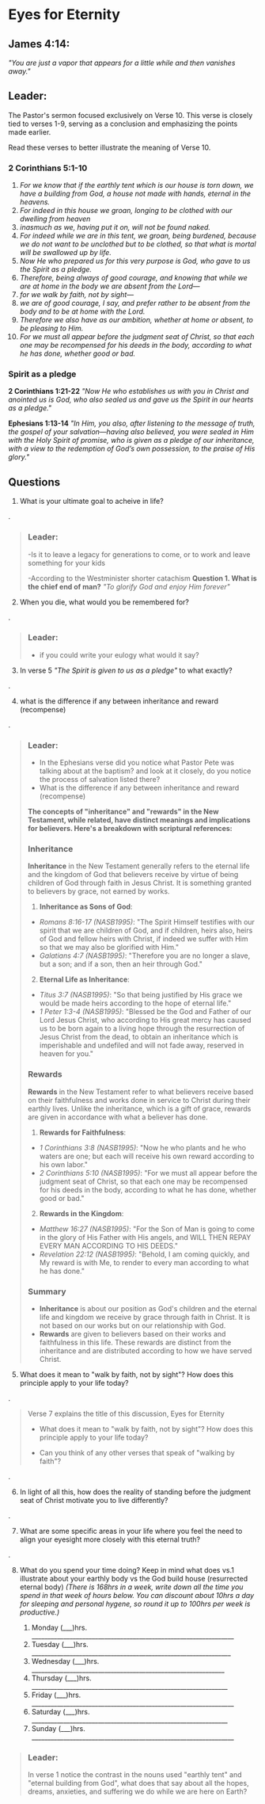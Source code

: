 # Eyes for Eternity

## James 4:14: 
*"You are just a vapor that appears for a little while and then vanishes away."*

## Leader: 
The Pastor's sermon focused exclusively on Verse 10. This verse is closely tied to verses 1-9, serving as a conclusion and emphasizing the points made earlier. 

Read these verses to better illustrate the meaning of Verse 10.

### 2 Corinthians 5:1-10
1. *For we know that if the earthly tent which is our house is torn down, we have a building from God, a house not made with hands, eternal in the heavens.*
2. *For indeed in this house we groan, longing to be clothed with our dwelling from heaven*
3. *inasmuch as we, having put it on, will not be found naked.* 
4. *For indeed while we are in this tent, we groan, being burdened, because we do not want to be unclothed but to be clothed, so that what is mortal will be swallowed up by life.* 
5. *Now He who prepared us for this very purpose is God, who gave to us the Spirit as a pledge.*
6. *Therefore, being always of good courage, and knowing that while we are at home in the body we are absent from the Lord—* 
7. *for we walk by faith, not by sight—*
8. *we are of good courage, I say, and prefer rather to be absent from the body and to be at home with the Lord.* 
9. *Therefore we also have as our ambition, whether at home or absent, to be pleasing to Him.*
10. *For we must all appear before the judgment seat of Christ, so that each one may be recompensed for his deeds in the body, according to what he has done, whether good or bad.*

### Spirit as a pledge
**2 Corinthians 1:21-22**
*"Now He who establishes us with you in Christ and anointed us is God, who also sealed us and gave us the Spirit in our hearts as a pledge."*

**Ephesians 1:13-14**
*"In Him, you also, after listening to the message of truth, the gospel of your salvation—having also believed, you were sealed in Him with the Holy Spirit of promise, who is given as a pledge of our inheritance, with a view to the redemption of God’s own possession, to the praise of His glory."*

## Questions
1. What is your ultimate goal to acheive in life?

.

> ### Leader: 
> -Is it to leave a legacy for generations to come, or to work and leave something for your kids
>
> -According to the Westminister shorter catachism **Question 1. What is the chief end of man?**  *"To glorify God and enjoy Him forever"*

2. When you die, what would you be remembered for?

.

> ### Leader:
> - if you could write your eulogy what would it say?
    
3. In verse 5 *"The Spirit is given to us as a pledge"* to what exactly?

.

4. what is the difference if any between inheritance and reward (recompense)

.

> ### Leader:
> - In the Ephesians verse did you notice what Pastor Pete was talking about at the baptism? and look at it closely, do you notice the process of salvation listed there?
> - What is the difference if any between inheritance and reward (recompense)
>
> **The concepts of "inheritance" and "rewards" in the New Testament, while related, have distinct meanings and implications for believers. Here's a breakdown with scriptural references:**
>
> ### Inheritance
> **Inheritance** in the New Testament generally refers to the eternal life and the kingdom of God that believers receive by virtue of being children of God through faith in Jesus Christ. It is something granted to believers by grace, not earned by works.
>
> 1. **Inheritance as Sons of God**:
>   - *Romans 8:16-17 (NASB1995)*: "The Spirit Himself testifies with our spirit that we are children of God, and if children, heirs also, heirs of God and fellow heirs with Christ, if indeed we suffer with Him so that we may also be glorified with Him."
>   - *Galatians 4:7 (NASB1995)*: "Therefore you are no longer a slave, but a son; and if a son, then an heir through God."
>
> 2. **Eternal Life as Inheritance**:
>   - *Titus 3:7 (NASB1995)*: "So that being justified by His grace we would be made heirs according to the hope of eternal life."
>   - *1 Peter 1:3-4 (NASB1995)*: "Blessed be the God and Father of our Lord Jesus Christ, who according to His great mercy has caused us to be born again to a living hope through the resurrection of Jesus Christ from the dead, to obtain an inheritance which is imperishable and undefiled and will not fade away, reserved in heaven for you."
>
> ### Rewards
> **Rewards** in the New Testament refer to what believers receive based on their faithfulness and works done in service to Christ during their earthly lives. Unlike the inheritance, which is a gift of grace, rewards are given in accordance with what a believer has done.
>
> 1. **Rewards for Faithfulness**:
>   - *1 Corinthians 3:8 (NASB1995)*: "Now he who plants and he who waters are one; but each will receive his own reward according to his own labor."
>   - *2 Corinthians 5:10 (NASB1995)*: "For we must all appear before the judgment seat of Christ, so that each one may be recompensed for his deeds in the body, according to what he has done, whether good or bad."
>
> 2. **Rewards in the Kingdom**:
>   - *Matthew 16:27 (NASB1995)*: "For the Son of Man is going to come in the glory of His Father with His angels, and WILL THEN REPAY EVERY MAN ACCORDING TO HIS DEEDS."
>   - *Revelation 22:12 (NASB1995)*: "Behold, I am coming quickly, and My reward is with Me, to render to every man according to what he has done."
>
> ### Summary
> - **Inheritance** is about our position as God's children and the eternal life and kingdom we receive by grace through faith in Christ. It is not based on our works but on our relationship with God.
> - **Rewards** are given to believers based on their works and faithfulness in this life. These rewards are distinct from the inheritance and are distributed according to how we have served Christ.
>

5. What does it mean to "walk by faith, not by sight"? How does this principle apply to your life today?

.

>
> Verse 7 explains the title of this discussion, Eyes for Eternity
> - What does it mean to "walk by faith, not by sight"? How does this principle apply to your life today?
>
> - Can you think of any other verses that speak of "walking by faith"?

.

6. In light of all this, how does the reality of standing before the judgment seat of Christ motivate you to live differently?

.

7. What are some specific areas in your life where you feel the need to align your eyesight more closely with this eternal truth?

.

8. What do you spend your time doing? Keep in mind what does vs.1 illustrate about your earthly body vs the God build house (resurrected eternal body) *(There is 168hrs in a week, write down all the time you spend in that week of hours below. You can discount about 10hrs a day for sleeping and personal hygene, so round it up to 100hrs per week is productive.)*

    1. Monday (___)hrs. ________________________________________________________________
    2. Tuesday (___)hrs. _______________________________________________________________
    3. Wednesday (___)hrs. _____________________________________________________________
    4. Thursday (___)hrs. ______________________________________________________________
    5. Friday (___)hrs. ________________________________________________________________
    6. Saturday (___)hrs. ______________________________________________________________
    7. Sunday (___)hrs. ________________________________________________________________

> ### Leader: 
> In verse 1 notice the contrast in the nouns used "earthly tent" and "eternal building from God", what does that say about all the hopes, dreams, anxieties, and suffering we do while we are here on Earth?




